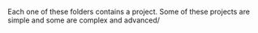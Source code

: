 Each one of these folders contains a project.
Some of these projects are simple and some are complex and advanced/
